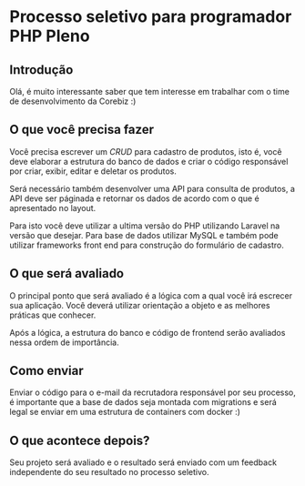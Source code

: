# Processo seletivo para programador PHP Pleno


## Introdução

Olá, é muito interessante saber que tem interesse em trabalhar com o time de desenvolvimento da Corebiz :) 

## O que você precisa fazer

Você precisa escrever um *CRUD* para cadastro de produtos, isto é, você deve elaborar a estrutura do banco de dados e criar o código responsável por criar, exibir, editar e deletar os produtos.

Será necessário também desenvolver uma API para consulta de produtos, a API deve ser páginada e retornar os dados de acordo com o que é apresentado no layout.

Para isto você deve utilizar a ultima versão do PHP utilizando Laravel na versão que desejar. Para base de dados utilizar MySQL e também pode utilizar frameworks front end para construção do formulário de cadastro.


## O que será avaliado

O principal ponto que será avaliado é a lógica com a qual você irá escrecer sua aplicação. Você deverá utilizar orientação a objeto e as melhores práticas que conhecer.

Após a lógica, a estrutura do banco e código de frontend serão avaliados nessa ordem de importância.

## Como enviar

Enviar o código para o e-mail da recrutadora responsável por seu processo, é importante que a base de dados seja montada com migrations e será legal se enviar em uma estrutura de containers com docker :)


## O que acontece depois?

Seu projeto será avaliado e o resultado será enviado com um feedback independente do seu resultado no processo seletivo.